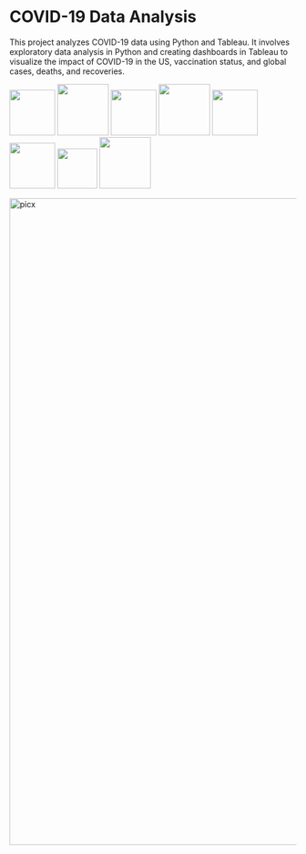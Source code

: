 # COVID-19 Data Analysis
This project analyzes COVID-19 data using Python and Tableau. It involves exploratory data analysis in Python and creating dashboards in Tableau to visualize the impact of COVID-19 in the US, vaccination status, and global cases, deaths, and recoveries.



<img src="https://github.com/pprachi15/introduction/assets/116032314/650fefe9-040d-4264-9199-339819740bb0" width="80" height="80" />      <!-- Python -->
<img src="https://github.com/pprachi15/introduction/assets/116032314/d5b9b8d2-f64d-4d44-a3ca-b86639a80ab6" width="90" height="90" />        <!-- NumPy -->
<img src="https://github.com/pprachi15/recommendation-app/assets/116032314/6f017939-05fa-4a54-86fa-ab11d39b03a9" width="80" height="80" />        <!-- Seaborn -->
<img src="https://github.com/pprachi15/introduction/assets/116032314/d1ebfe9a-1371-4c59-8088-dbef9e8a3d17" width="90" height="90" />        <!-- Pandas -->
<img src="https://github.com/pprachi15/introduction/assets/116032314/62c0a0b6-dfc5-4971-8707-e04d85d273ff" width="80" height="80" />        <!-- Matplotlib -->
<img src="https://github.com/pprachi15/introduction/assets/116032314/0966de8a-4ee7-4539-87a3-b80197160a75" width="80" height="80" />      <!-- Jupyter -->
<img src="https://github.com/pprachi15/introduction/assets/116032314/7b46ae33-acdf-4e06-8e26-e530da1f9133" width="70" height="70" />        <!-- VS Code -->
<img src="https://github.com/pprachi15/introduction/assets/116032314/62f457ca-c230-4507-b841-057a6d65099c" width="90" height="90" />     <!-- Tableau  -->


<img width="1133" alt="picx" src="https://github.com/pprachi15/COVID-19.Data.Analysis/assets/116032314/ba0da9a2-c652-4cdc-9318-1a6b1a49848f">
